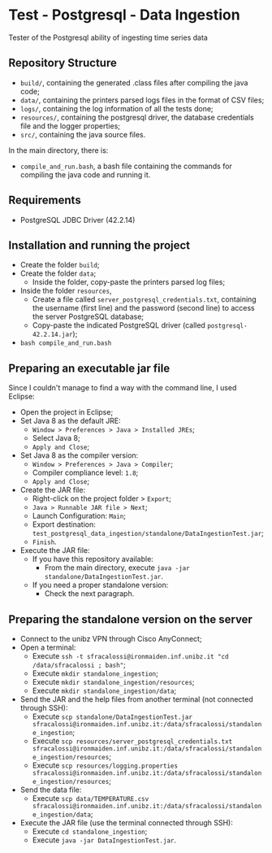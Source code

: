 # Test - Postgresql - Data Ingestion

Tester of the Postgresql ability of ingesting time series data

## Repository Structure
-   `build/`, containing the generated .class files after compiling the java code;
-   `data/`, containing the printers parsed logs files in the format of CSV files;
-   `logs/`, containing the log information of all the tests done;
-   `resources/`, containing the postgresql driver, the database credentials file and the logger properties;
-   `src/`, containing the java source files.

In the main directory, there is:
-   `compile_and_run.bash`, a bash file containing the commands for compiling the java code and running it.

## Requirements
-   PostgreSQL JDBC Driver (42.2.14)

## Installation and running the project
-   Create the folder `build`;
-   Create the folder `data`;
    -   Inside the folder, copy-paste the printers parsed log files;
-   Inside the folder `resources`,
    -   Create a file called `server_postgresql_credentials.txt`, containing the username (first line) and the password (second line) to access the server PostgreSQL database;
    -   Copy-paste the indicated PostgreSQL driver (called `postgresql-42.2.14.jar`);
-   `bash compile_and_run.bash`

## Preparing an executable jar file
Since I couldn't manage to find a way with the command line, I used Eclipse:
-   Open the project in Eclipse;
-   Set Java 8 as the default JRE:
    -   `Window > Preferences > Java > Installed JREs`;
    -   Select Java 8;
    -   `Apply and Close`;
-   Set Java 8 as the compiler version:
    -   `Window > Preferences > Java > Compiler`;
    -   Compiler compliance level: `1.8`;
    -   `Apply and Close`;
-   Create the JAR file:
    -   Right-click on the project folder > `Export`;
    -   `Java > Runnable JAR file > Next`;
    -   Launch Configuration: `Main`;
    -   Export destination: `test_postgresql_data_ingestion/standalone/DataIngestionTest.jar`;
    -   `Finish`.
-   Execute the JAR file:
    -   If you have this repository available:
        -   From the main directory, execute `java -jar standalone/DataIngestionTest.jar`.
    -   If you need a proper standalone version:
        -   Check the next paragraph.

## Preparing the standalone version on the server
-   Connect to the unibz VPN through Cisco AnyConnect;
-   Open a terminal:
    -   Execute `ssh -t sfracalossi@ironmaiden.inf.unibz.it "cd /data/sfracalossi ; bash"`;
    -   Execute `mkdir standalone_ingestion`;
    -   Execute `mkdir standalone_ingestion/resources`;
    -   Execute `mkdir standalone_ingestion/data`;
-   Send the JAR and the help files from another terminal (not connected through SSH):
    -   Execute `scp standalone/DataIngestionTest.jar sfracalossi@ironmaiden.inf.unibz.it:/data/sfracalossi/standalone_ingestion`;
    -   Execute `scp resources/server_postgresql_credentials.txt sfracalossi@ironmaiden.inf.unibz.it:/data/sfracalossi/standalone_ingestion/resources`;
    -   Execute `scp resources/logging.properties sfracalossi@ironmaiden.inf.unibz.it:/data/sfracalossi/standalone_ingestion/resources`;
-   Send the data file:
    -   Execute `scp data/TEMPERATURE.csv sfracalossi@ironmaiden.inf.unibz.it:/data/sfracalossi/standalone_ingestion/data`;
-   Execute the JAR file (use the terminal connected through SSH):
    -   Execute `cd standalone_ingestion`;
    -   Execute `java -jar DataIngestionTest.jar`.
